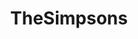 ---
title: TheSimpsons
crosslinks:
- simpsonsshitposting
- HighQualityGifs
- simpsonsdidit
- pics
- IAmA
- SimpsonsFaces
- funny
- Showerthoughts
- ireland
- simpsonsfaces
- announcements
- rickandmorty_C137
- videos
- simpsonswave
- spam
- HailCorporate
- perfectloops
- SteamedHams
---